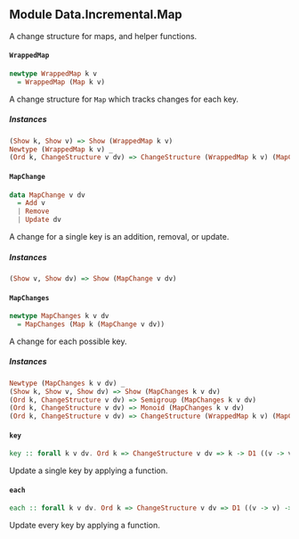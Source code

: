 ## Module Data.Incremental.Map

A change structure for maps, and helper functions.

#### `WrappedMap`

``` purescript
newtype WrappedMap k v
  = WrappedMap (Map k v)
```

A change structure for `Map` which tracks changes for each key.

##### Instances
``` purescript
(Show k, Show v) => Show (WrappedMap k v)
Newtype (WrappedMap k v) _
(Ord k, ChangeStructure v dv) => ChangeStructure (WrappedMap k v) (MapChanges k v dv)
```

#### `MapChange`

``` purescript
data MapChange v dv
  = Add v
  | Remove
  | Update dv
```

A change for a single key is an addition, removal, or update.

##### Instances
``` purescript
(Show v, Show dv) => Show (MapChange v dv)
```

#### `MapChanges`

``` purescript
newtype MapChanges k v dv
  = MapChanges (Map k (MapChange v dv))
```

A change for each possible key.

##### Instances
``` purescript
Newtype (MapChanges k v dv) _
(Show k, Show v, Show dv) => Show (MapChanges k v dv)
(Ord k, ChangeStructure v dv) => Semigroup (MapChanges k v dv)
(Ord k, ChangeStructure v dv) => Monoid (MapChanges k v dv)
(Ord k, ChangeStructure v dv) => ChangeStructure (WrappedMap k v) (MapChanges k v dv)
```

#### `key`

``` purescript
key :: forall k v dv. Ord k => ChangeStructure v dv => k -> D1 ((v -> v) -> WrappedMap k v -> WrappedMap k v)
```

Update a single key by applying a function.

#### `each`

``` purescript
each :: forall k v dv. Ord k => ChangeStructure v dv => D1 ((v -> v) -> WrappedMap k v -> WrappedMap k v)
```

Update every key by applying a function.


